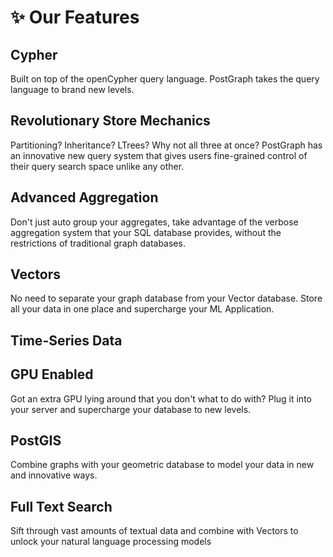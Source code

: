 # ✨ Our Features

## Cypher

Built on top of the openCypher query language. PostGraph takes the query language to brand new levels.

## Revolutionary Store Mechanics

Partitioning? Inheritance? LTrees? Why not all three at once? PostGraph has an innovative new query system that gives users fine-grained control of their query search space unlike any other.

## Advanced Aggregation

Don't just auto group your aggregates, take advantage of the verbose aggregation system that your SQL database provides, without the restrictions of traditional graph databases.&#x20;

## Vectors

No need to separate your graph database from your Vector database. Store all your data in one place and supercharge your ML Application.

## Time-Series Data



## GPU Enabled

Got an extra GPU lying around that you don't what to do with? Plug it into your server and supercharge your database to new levels.

## PostGIS

Combine graphs with your geometric database to model your data in new and innovative ways.

## Full Text Search

Sift through vast amounts of textual data and combine with Vectors to unlock your natural language processing models
